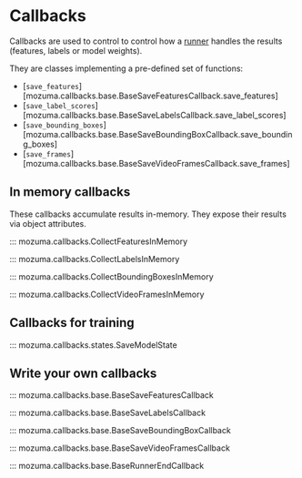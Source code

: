 # Callbacks

Callbacks are used to control to control how a [runner](runners.md)
handles the results (features, labels or model weights).

They are classes implementing a pre-defined set of functions:

- [`save_features`][mozuma.callbacks.base.BaseSaveFeaturesCallback.save_features]
- [`save_label_scores`][mozuma.callbacks.base.BaseSaveLabelsCallback.save_label_scores]
- [`save_bounding_boxes`][mozuma.callbacks.base.BaseSaveBoundingBoxCallback.save_bounding_boxes]
- [`save_frames`][mozuma.callbacks.base.BaseSaveVideoFramesCallback.save_frames]

## In memory callbacks

These callbacks accumulate results in-memory.
They expose their results via object attributes.

::: mozuma.callbacks.CollectFeaturesInMemory

::: mozuma.callbacks.CollectLabelsInMemory

::: mozuma.callbacks.CollectBoundingBoxesInMemory

::: mozuma.callbacks.CollectVideoFramesInMemory

## Callbacks for training

::: mozuma.callbacks.states.SaveModelState

## Write your own callbacks

::: mozuma.callbacks.base.BaseSaveFeaturesCallback

::: mozuma.callbacks.base.BaseSaveLabelsCallback

::: mozuma.callbacks.base.BaseSaveBoundingBoxCallback

::: mozuma.callbacks.base.BaseSaveVideoFramesCallback

::: mozuma.callbacks.base.BaseRunnerEndCallback
